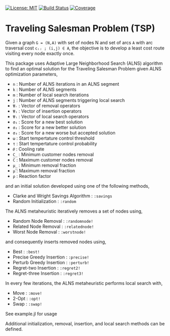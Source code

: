 [![License: MIT](https://img.shields.io/badge/License-MIT-yellow.svg)](https://opensource.org/licenses/MIT)
[![Build Status](https://github.com/anmol1104/TSP.jl/actions/workflows/CI.yml/badge.svg?branch=master)](https://github.com/anmol1104/TSP.jl/actions/workflows/CI.yml?query=branch%3Amaster)
[![Coverage](https://codecov.io/gh/anmol1104/TSP.jl/branch/master/graph/badge.svg)](https://codecov.io/gh/anmol1104/TSP.jl)

# Traveling Salesman Problem (TSP)

Given a graph `G = (N,A)` with set of nodes N and set of arcs `A` with arc traversal 
cost `cᵢⱼ ; (i,j) ∈ A`, the objective is to develop a least cost route visiting every 
node exactly once.

This package uses Adaptive Large Neighborhood Search (ALNS) algorithm to find an 
optimal solution for the Traveling Salesman Problem given ALNS optimization 
parameters,
- `n`     :   Number of ALNS iterations in an ALNS segment
- `k`     :   Number of ALNS segments
- `m`     :   Number of local search iterations
- `j`     :   Number of ALNS segments triggering local search
- `Ψᵣ`    :   Vector of removal operators
- `Ψᵢ`    :   Vector of insertion operators
- `Ψₗ`    :   Vector of local search operators
- `σ₁`    :   Score for a new best solution
- `σ₂`    :   Score for a new better solution
- `σ₃`    :   Score for a new worse but accepted solution
- `ω`     :   Start tempertature control threshold 
- `τ`     :   Start tempertature control probability
- `𝜃`     :   Cooling rate
- `C̲`     :   Minimum customer nodes removal
- `C̅`     :   Maximum customer nodes removal
- `μ̲`     :   Minimum removal fraction
- `μ̅`     :   Maximum removal fraction
- `ρ`     :   Reaction factor

and an initial solution developed using one of the following methods,
- Clarke and Wright Savings Algorithm   : `:savings`
- Random Initialization                 : `:random`

The ALNS metaheuristic iteratively removes a set of nodes using,
- Random Node Removal    : `:randomnode!`
- Related Node Removal   : `:relatednode!`
- Worst Node Removal     : `:worstnode!`

and consequently inserts removed nodes using,
- Best                      : `:best!`
- Precise Greedy Insertion  : `:precise!`
- Perturb Greedy Insertion  : `:perturb!`
- Regret-two Insertion      : `:regret2!`
- Regret-three Insertion    : `:regret3!`

In every few iterations, the ALNS metaheuristic performs local search with,
- Move  : `:move!`
- 2-Opt : `:opt!`
- Swap  : `:swap!`

See example.jl for usage

Additional initialization, removal, insertion, and local search methods can be defined.